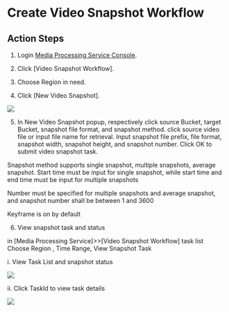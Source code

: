 # Create Video Snapshot Workflow

## Action Steps

1. Login [Media Processing Service Console](https://mps-console.jdcloud.com/).

2. Click [Video Snapshot Workflow].

3. Choose Region in need.

4. Click [New Video Snapshot].

![](https://github.com/jdcloudcom/cn/blob/edit/image/Media-Processing-Service/MPS-007.png)

5. In New Video Snapshot popup, respectively click source Bucket, target Bucket, snapshot file format, and snapshot method. click source video file or input file name for retrieval. Input snapshot file prefix, file format, snapshot width, snapshot height, and snapshot number. Click OK to submit video snapshot task.

Snapshot method supports single snapshot, multiple snapshots, average snapshot. Start time must be input for single snapshot, while start time and end time must be input for multiple snapshots

Number must be specified for multiple snapshots and average snapshot, and snapshot number shall be between 1 and 3600

Keyframe is on by default

6. View snapshot task and status

in [Media Processing Service]>>[Video Snapshot Workflow] task list Choose Region , Time Range, View Snapshot Task

  i. View Task List and snapshot status

![](https://github.com/jdcloudcom/cn/blob/edit/image/Media-Processing-Service/MPS-008.png)

  ii. Click TaskId to view task details

![](https://github.com/jdcloudcom/cn/blob/edit/image/Media-Processing-Service/MPS-009.png)

